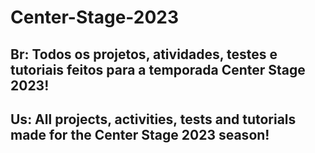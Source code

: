 # Center-Stage-2023
## Br: Todos os projetos, atividades, testes e tutoriais feitos para a temporada Center Stage 2023!
## Us: All projects, activities, tests and tutorials made for the Center Stage 2023 season!
